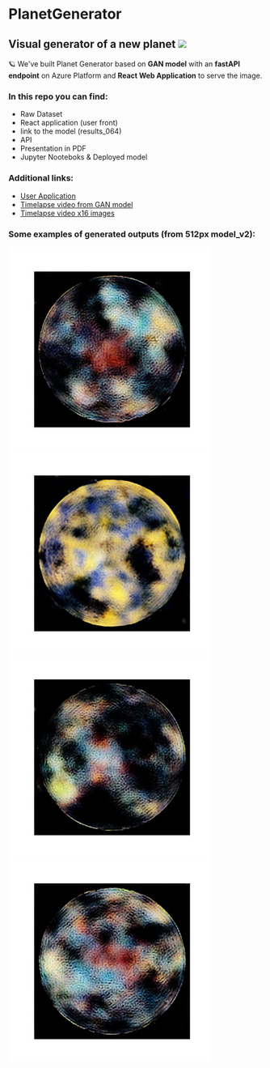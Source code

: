 # PlanetGenerator
## Visual generator of a new planet <img src="https://media.giphy.com/media/hvRJCLFzcasrR4ia7z/giphy.gif" width="25px">  

🪐 We've built Planet Generator based on **GAN model** with an **fastAPI endpoint** on Azure Platform and **React Web Application** to serve the image.  

### In this repo you can find:  
- Raw Dataset  
- React application (user front)  
- link to the model (results_064)   
- API  
- Presentation in PDF  
- Jupyter Nooteboks & Deployed model  

### Additional links:  
- [User Application](http://tomsoft1.pl)   
- [Timelapse video from GAN model](https://www.youtube.com/watch?v=6cA5EBKaYPA)  
- [Timelapse video x16 images](https://www.youtube.com/watch?v=8uJJ34HcdXM)  


### Some examples of generated outputs (from 512px model_v2):

<img src="https://raw.githubusercontent.com/mulatom1/PlanetGenerator/main/NOTEBOOKS/results_512_v2/images/S008_E020_IMG003.jpg" width="400">

<img src="https://raw.githubusercontent.com/mulatom1/PlanetGenerator/main/NOTEBOOKS/results_512_v2/images/S008_E016_IMG002.jpg" width="400">

<img src="https://raw.githubusercontent.com/mulatom1/PlanetGenerator/main/NOTEBOOKS/results_512_v2/images/S008_E020_IMG007.jpg" width="400">

<img src="https://raw.githubusercontent.com/mulatom1/PlanetGenerator/main/NOTEBOOKS/results_512_v2/images/S008_E020_IMG012.jpg" width="400">